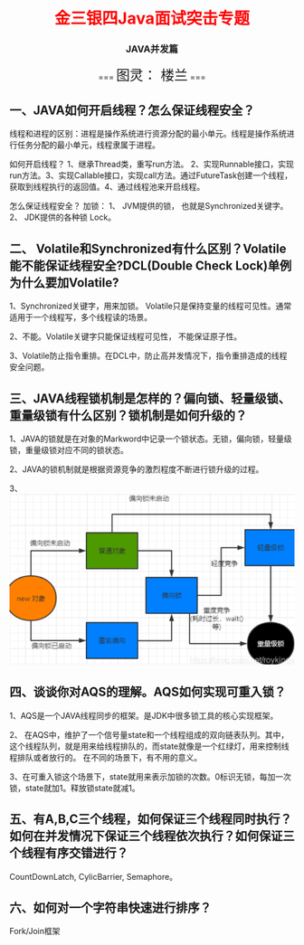<center><h1><font color="red">
    金三银四Java面试突击专题
</font></h1>
<h3>
    JAVA并发篇
    </h3>
    === <font size="5">图灵： 楼兰</font> ===
</center>

##  一、JAVA如何开启线程？怎么保证线程安全？

线程和进程的区别：进程是操作系统进行资源分配的最小单元。线程是操作系统进行任务分配的最小单元，线程隶属于进程。

如何开启线程？ 1、继承Thread类，重写run方法。 2、实现Runnable接口，实现run方法。3、实现Callable接口，实现call方法。通过FutureTask创建一个线程，获取到线程执行的返回值。4、通过线程池来开启线程。

怎么保证线程安全？ 加锁：  1、 JVM提供的锁， 也就是Synchronized关键字。 2、 JDK提供的各种锁 Lock。

##  二、 Volatile和Synchronized有什么区别？Volatile能不能保证线程安全?DCL(Double Check Lock)单例为什么要加Volatile?

1、Synchronized关键字，用来加锁。 Volatile只是保持变量的线程可见性。通常适用于一个线程写，多个线程读的场景。

2、不能。Volatile关键字只能保证线程可见性， 不能保证原子性。

3、Volatile防止指令重排。在DCL中，防止高并发情况下，指令重排造成的线程安全问题。

## 三、JAVA线程锁机制是怎样的？偏向锁、轻量级锁、重量级锁有什么区别？锁机制是如何升级的？

1、JAVA的锁就是在对象的Markword中记录一个锁状态。无锁，偏向锁，轻量级锁，重量级锁对应不同的锁状态。

2、JAVA的锁机制就是根据资源竞争的激烈程度不断进行锁升级的过程。

3、![1615192248858](1615192248858.png)



## 四、谈谈你对AQS的理解。AQS如何实现可重入锁？

1、AQS是一个JAVA线程同步的框架。是JDK中很多锁工具的核心实现框架。

2、 在AQS中，维护了一个信号量state和一个线程组成的双向链表队列。其中，这个线程队列，就是用来给线程排队的，而state就像是一个红绿灯，用来控制线程排队或者放行的。 在不同的场景下，有不用的意义。

3、在可重入锁这个场景下，state就用来表示加锁的次数。0标识无锁，每加一次锁，state就加1。释放锁state就减1。



## 五、有A,B,C三个线程，如何保证三个线程同时执行？如何在并发情况下保证三个线程依次执行？如何保证三个线程有序交错进行？

CountDownLatch, CylicBarrier, Semaphore。




## 六、如何对一个字符串快速进行排序？

Fork/Join框架